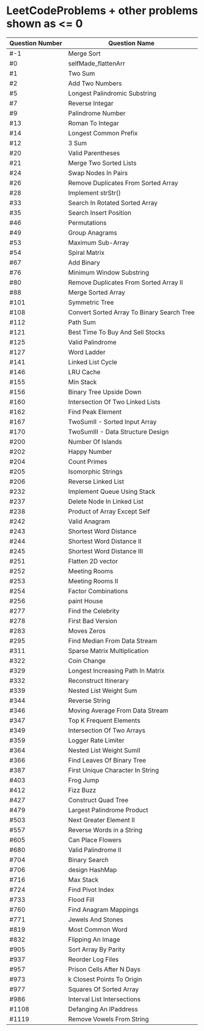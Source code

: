# LeetCodeProblems + other problems shown as <= 0

| 		Question Number  	|        Question Name   					  |	
| ------------------------- | ------------------------------------------  |
|              #-1          |     Merge Sort     					  	  |
|               #0          |     selfMade_flattenArr    				  |
|               #1          |     Two Sum       					  	  |
|               #2          |     Add Two Numbers      					  |
|				#5 			|	  Longest Palindromic Substring 		  |
|               #7          |     Reverse Integar      					  |
|               #9          |     Palindrome Number    					  | 
|               #13         |     Roman To Integar     					  |  
|               #14         |     Longest Common Prefix					  |
|				#12 		|	  3 Sum 								  |
|               #20         |     Valid Parentheses    					  |
|               #21         |     Merge Two Sorted Lists  				  |
|               #24         |     Swap Nodes In Pairs	   				  |
|               #26         |     Remove Duplicates From Sorted Array	  |
|               #28         |     Implement strStr()   				  	  |
|				#33 		|  	  Search In Rotated Sorted Array 		  |
|               #35         |     Search Insert Position 				  |
|				#46			|	  Permutations 							  |
|				#49			|	  Group Anagrams						  |
|               #53         |     Maximum Sub-Array    					  |
|               #54         |     Spiral Matrix        					  |
|               #67         |     Add Binary			   				  |
|				#76 		|	  Minimum Window Substring 				  |
|				#80			|     Remove Duplicates From Sorted Array II  |
|				#88			|	  Merge	Sorted Array 					  |
|               #101        |     Symmetric Tree       					  |
|               #108        |  Convert Sorted Array To Binary Search Tree |
|				#112 		|	  Path Sum							      |
|               #121        |     Best Time To Buy And Sell Stocks        |
|				#125		|	  Valid Palindrome						  |
|				#127		|	  Word Ladder							  |
|               #141        |     Linked List Cycle                       |
|               #146        |     LRU Cache 							  |
|               #155        |     Min Stack 							  |
|				#156		|  	  Binary Tree Upside Down				  |
|				#160		|	  Intersection Of Two Linked Lists 		  |
|				#162		|	  Find Peak Element						  |
|               #167        |     TwoSumII - Sorted Input Array 		  |
|				#170		|	  TwoSumIII - Data Structure Design 	  |
|               #200        |     Number Of Islands 					  |
|               #202        |     Happy Number 							  |
|				#204		|	  Count Primes 							  |
|               #205        |     Isomorphic Strings 					  |
|               #206        |     Reverse Linked List 				      |
|               #232        |     Implement Queue Using Stack 			  |
|               #237        |     Delete Node In Linked List 			  |
|			    #238 		|     Product of Array Except Self 			  |
|               #242        |     Valid Anagram 						  |
|               #243        |     Shortest Word Distance  				  |
|               #244        |     Shortest Word Distance II 			  |
|               #245        |     Shortest Word Distance III 			  |
|               #251        |     Flatten 2D vector 					  |
|				#252		|	  Meeting Rooms							  |
|				#253		|	  Meeting Rooms II						  |
|				#254		|	  Factor Combinations					  |
|               #256        |     paint House 							  |
|				#277		|	  Find the Celebrity					  |
|				#278		|	  First Bad Version						  |
|               #283        |     Moves Zeros 							  |
|				#295		|	  Find Median From Data Stream 			  |
|               #311        |     Sparse Matrix Multiplication 			  |
|				#322		|	  Coin Change							  |
|               #329        |     Longest Increasing Path In Matrix 	  |
|				#332		|	  Reconstruct Itinerary					  |
|               #339        |     Nested List Weight Sum 				  |
|               #344        |     Reverse String 						  |
|				#346		|	  Moving Average From Data Stream		  |
|				#347		|	  Top K Frequent Elements 				  |
|				#349		|	  Intersection Of Two Arrays 			  |
|				#359		| 	  Logger Rate Limiter					  |
|				#364		|	  Nested List Weight SumII 				  |
|				#366		|	  Find Leaves Of Binary Tree			  |
|               #387        |     First Unique Character In String 		  |
|               #403        |     Frog Jump 							  |
|               #412        |     Fizz Buzz 							  |
|				#427		|	  Construct Quad Tree					  |
|				#479		|	  Largest Palindrome Product			  |
|				#503		|	  Next Greater Element II 				  |
|				#557		|	  Reverse Words in a String 			  |
|				#605		|	  Can Place Flowers						  |
|				#680		|	  Valid Palindrome II 					  |
|               #704        |     Binary Search 						  |
|               #706        |     design HashMap 						  |
|				#716		|	  Max Stack								  |
|               #724        |     Find Pivot Index 						  |
|				#733		|	  Flood Fill							  |
|               #760        |     Find Anagram Mappings 				  |
|               #771        |     Jewels And Stones 					  |
|				#819		|	  Most Common Word						  |
|               #832        |     Flipping An Image 					  |
|               #905        |     Sort Array By Parity 					  |
|				#937		|	  Reorder Log Files						  |
|				#957		| 	  Prison Cells After N Days 			  |
|				#973		|	  k Closest Points To Origin			  |
|               #977        |     Squares Of Sorted Array 				  |
|				#986		|	  Interval List Intersections			  |
|				#1108		|	  Defanging An IPaddress				  |
|				#1119		|	  Remove Vowels From String 			  |